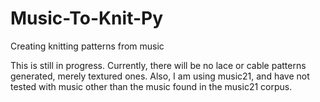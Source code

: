 # Music-To-Knit-Py
Creating knitting patterns from music

This is still in progress.  Currently, there will be no lace or cable patterns generated, merely textured ones.  Also, I am using music21, and have not tested with music other than the music found in the music21 corpus.
